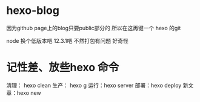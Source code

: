 # hexo-blog

 因为github page上的blog只要public部分的 所以在这再键一个 hexo 的git

node 换个低版本吧 12.3.1吧 不然打包有问题 好奇怪

# 记性差、放些hexo 命令

  清理： hexo clean
  生产： hexo g
  运行：hexo server
  部署：hexo deploy
  新文章：hexo new
